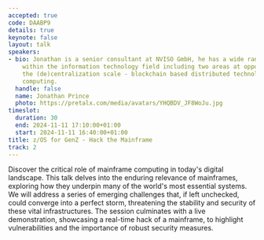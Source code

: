 ```yaml
---
accepted: true
code: DAABP9
details: true
keynote: false
layout: talk
speakers:
- bio: Jonathan is a senior consultant at NVISO GmbH, he has a wide range of interests
    within the information technology field including two areas at opposing ends of
    the (de)centralization scale - blockchain based distributed technologies and mainframe
    computing.
  handle: false
  name: Jonathan Prince
  photo: https://pretalx.com/media/avatars/YHQBDV_JF8WoJu.jpg
timeslot:
  duration: 30
  end: 2024-11-11 17:10:00+01:00
  start: 2024-11-11 16:40:00+01:00
title: z/OS for GenZ - Hack the Mainframe
track: 2
---
```


Discover the critical role of mainframe computing in today's digital landscape.
This talk delves into the enduring relevance of mainframes, exploring how they underpin many of the world's most essential systems.
We will address a series of emerging challenges that, if left unchecked, could converge into a perfect storm, threatening the stability and security of these vital infrastructures.
The session culminates with a live demonstration, showcasing a real-time hack of a mainframe, to highlight vulnerabilities and the importance of robust security measures.